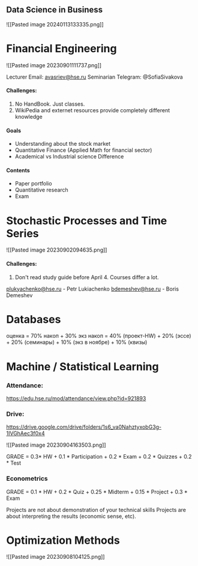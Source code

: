 

## Data Science in Business
![[Pasted image 20240113133335.png]]



# Financial Engineering

![[Pasted image 20230901111737.png]]

Lecturer Email: avasriev@hse.ru
Seminarian Telegram: @SofiaSivakova
#### Challenges: 
1) No HandBook. Just classes.
2) WikiPedia and externet resources provide completely different knowledge

#### Goals
- Understanding about the stock market
- Quantitative Finance (Applied Math for financial sector)
- Academical vs Industrial science Difference

#### Contents
- Paper portfolio
- Quantitative research
- Exam

# Stochastic Processes and Time Series
![[Pasted image 20230902094635.png]]
#### Challenges: 
1) Don't read study guide before April 4. Courses differ a lot.

plukyachenko@hse.ru - Petr Lukiachenko
bdemeshev@hse.ru - Boris Demeshev


# Databases
оценка = 70% накоп + 30% экз
накоп = 40% (проект-HW) + 20% (эссе) +  20% (семинары) + 10% (экз в ноябре) + 10% (квизы)


# Machine / Statistical Learning

### Attendance:
https://edu.hse.ru/mod/attendance/view.php?id=921893
### Drive:
https://drive.google.com/drive/folders/1s6_va0NahztyxobG3g-1IVGhAec3f0x4

![[Pasted image 20230904163503.png]]


GRADE = 0.3* HW + 0.1 * Participation + 0.2 * Exam + 0.2 * Quizzes + 0.2 * Test

### Econometrics

GRADE = 0.1 * HW + 0.2 * Quiz + 0.25 * Midterm + 0.15 * Project + 0.3 * Exam

Projects are not about demonstration of your technical skills
Projects are about interpreting the results (economic sense, etc).


# Optimization Methods
![[Pasted image 20230908104125.png]]